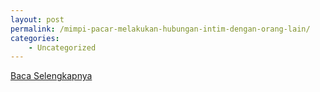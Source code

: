 ```yaml
---
layout: post
permalink: /mimpi-pacar-melakukan-hubungan-intim-dengan-orang-lain/
categories:
    - Uncategorized
---
```


[Baca Selengkapnya](/05)